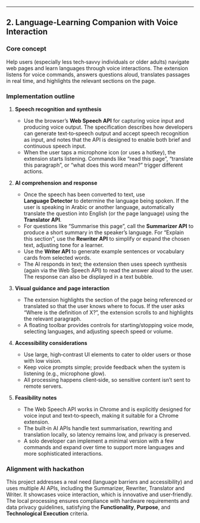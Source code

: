 ---

## 2. Language‑Learning Companion with Voice Interaction

### Core concept

Help users (especially less tech‑savvy individuals or older adults) navigate web pages and learn languages through voice interactions. The extension listens for voice commands, answers questions aloud, translates passages in real time, and highlights the relevant sections on the page.

### Implementation outline

1. **Speech recognition and synthesis**

   * Use the browser’s **Web Speech API** for capturing voice input and producing voice output. The specification describes how developers can generate text‑to‑speech output and accept speech recognition as input, and notes that the API is designed to enable both brief and continuous speech input.
   * When the user taps a microphone icon (or uses a hotkey), the extension starts listening. Commands like “read this page”, “translate this paragraph”, or “what does this word mean?” trigger different actions.

2. **AI comprehension and response**

   * Once the speech has been converted to text, use **Language Detector** to determine the language being spoken. If the user is speaking in Arabic or another language, automatically translate the question into English (or the page language) using the **Translator API**.
   * For questions like “Summarise this page”, call the **Summarizer API** to produce a short summary in the speaker’s language. For “Explain this section”, use the **Rewriter API** to simplify or expand the chosen text, adjusting tone for a learner.
   * Use the **Writer API** to generate example sentences or vocabulary cards from selected words.
   * The AI responds in text; the extension then uses speech synthesis (again via the Web Speech API) to read the answer aloud to the user. The response can also be displayed in a text bubble.

3. **Visual guidance and page interaction**

   * The extension highlights the section of the page being referenced or translated so that the user knows where to focus. If the user asks “Where is the definition of X?”, the extension scrolls to and highlights the relevant paragraph.
   * A floating toolbar provides controls for starting/stopping voice mode, selecting languages, and adjusting speech speed or volume.

4. **Accessibility considerations**

   * Use large, high‑contrast UI elements to cater to older users or those with low vision.
   * Keep voice prompts simple; provide feedback when the system is listening (e.g., microphone glow).
   * All processing happens client‑side, so sensitive content isn’t sent to remote servers.

5. **Feasibility notes**

   * The Web Speech API works in Chrome and is explicitly designed for voice input and text‑to‑speech, making it suitable for a Chrome extension.
   * The built‑in AI APIs handle text summarisation, rewriting and translation locally, so latency remains low, and privacy is preserved.
   * A solo developer can implement a minimal version with a few commands and expand over time to support more languages and more sophisticated interactions.

### Alignment with hackathon

This project addresses a real need (language barriers and accessibility) and uses multiple AI APIs, including the Summarizer, Rewriter, Translator and Writer. It showcases voice interaction, which is innovative and user‑friendly. The local processing ensures compliance with hardware requirements and data privacy guidelines, satisfying the **Functionality**, **Purpose**, and **Technological Execution** criteria.
